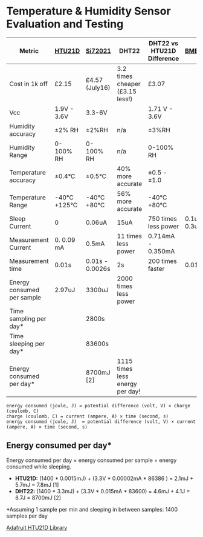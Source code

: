 # Temperature & Humidity Sensor Evaluation and Testing



| Metric              | [HTU21D](https://octopart.com/htu21d-measurement+specialties-30374934)             |[Si72021](https://octopart.com/si7021-a20-im-silicon+labs-52675246)| DHT22          | DHT22 vs HTU21D Difference| [BME280](https://octopart.com/bme280-bosch-52931981) |
| ------------- | --------|------------- | ------------- | ------------- | ------------- |
| Cost in 1k off      | £2.15|  £4.57 (July16)    | 3.2 times cheaper (£3.15 less!) | £3.07 |
| Vcc                 |  1.9V - 3.6V | 3.3-6V | | 1.71 V - 3.6V |
| Humidity accuracy   |  ±2% RH |  ±2%RH         | n/a | ±3%RH |
| Humidity Range      |  0-100% RH |  0-100% RH     | n/a|  0-100% RH  |
| Temperature accuracy | ±0.4°C|  ±0.5°C        | 40% more accurate | ±0.5 - ±1.0 |
| Temperature Range   |   -40°C +125°C  |  -40°C +80°C   | 56% more accurate | -40°C +80°C  |
| Sleep Current       | 0| 0.06uA |  15uA          | 750 times less power | 0.1uA - 0.3uA |
| Measurement Current | 0. 0.09 mA |  0.5mA         | 11 times less power | 0.714mA - 0.350mA |
| Measurement time    | 0.01s | 0.01s - 0.0026s |  2s            | 200 times faster | 0.013s |
| Energy consumed per sample| 2.97uJ |  3300uJ           | 2000 times less power | |
| Time sampling per day* ||  2800s         | | |
| Time sleeping per day* | |  83600s        | | |
| Energy consumed per day*  ||  8700mJ [2]    | 1115 times less energy per day!  | |

```
energy consumed (joule, J) = potential difference (volt, V) × charge (coulomb, C)
charge (coulomb, C) = current (ampere, A) × time (second, s)
energy consumed (joule, J)  = potential difference (volt, V) × current (ampere, A) × time (second, s)
```

## Energy consumed per day*

Energy consumed per day = energy consumed per sample + energy consumed while sleeping.

- **HTU21D:** (1400 * 0.0015mJ) + (3.3V * 0.00002mA * 86386 ) = 2.1mJ + 5.7mJ = 7.8mJ [1]
- **DHT22:**  (1400 * 3.3mJ) + (3.3V * 0.015mA * 83600) = 4.6mJ + 4.1J = 8.7J = 8700mJ   [2]

\*Assuming 1 sample per min and sleeping in between samples: 1400 samples per day

[Adafruit HTU21D Library](https://github.com/adafruit/Adafruit_HTU21DF_Library)

